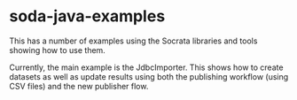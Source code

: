 soda-java-examples
==================

This has a number of examples using the Socrata libraries and tools showing how to use them.

Currently, the main example is the JdbcImporter.  This shows how to create datasets as well as update results
using both the publishing workflow (using CSV files) and the new publisher flow.

